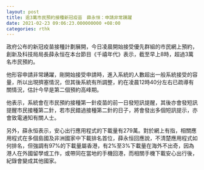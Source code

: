 ```yaml
---
layout: post
title: 逾3萬市民預約接種新冠疫苗　薛永恒：申請非常踴躍
date: 2021-02-23 09:06:23.000000000 +08:00
categories: rthk
---
```


政府公布的新冠疫苗接種計劃展開，今日凌晨開始接受優先群組的市民網上預約，創新及科技局局長薛永恒在本台節目《千禧年代》表示，截至早上8時，超過3萬名市民預約。

他形容申請非常踴躍，剛開始接受申請時，進入系統的人數超出一般系統接受的容量，所以出現擠塞情況，但其後系統有所調整，約在凌晨12時40分左右已疏導有關情況，估計今早是第二個預約高峰期。

他表示，系統會在市民預約接種第一針疫苗的前一日發短訊提醒，其後亦會發短訊提醒市民接種第二針，若市民錯過接種第二針的日子，將會發出多個短訊提示，亦會致電通知有關人士。

另外，薛永恒表示，安心出行應用程式的下載量有279萬。對於網上有指，相關應用程式在多個島國及非洲國家中下載排名首位，薛永恒回應說，不清楚應用程式如何排名，但強調有97%的下載量屬香港，有2%至3%下載量在海外不出奇，因為港人在外國留學或工作，或帶同在當地的手機回港，而相關手機下載安心出行後，紀錄會變成其他國家。
